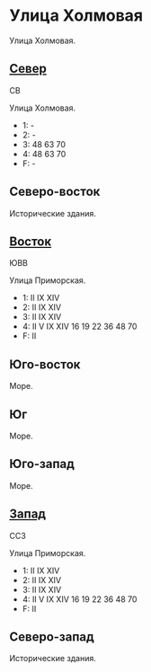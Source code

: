 # Улица Холмовая

Улица Холмовая.

## [Север](./505135.md)

СВ

Улица Холмовая.

* 1:    -
* 2:    -
* 3:    48  63  70
* 4:    48  63  70
* F:    -

## Северо-восток

Исторические здания.

## [Восток](./520150.md)

ЮВВ

Улица Приморская.

* 1:    II  IX  XIV
* 2:    II  IX  XIV
* 3:    II  IX  XIV
* 4:    II  V   IX  XIV 16  19  22  36  48  70
* F:    II

## Юго-восток

Море.

## Юг

Море.

## Юго-запад

Море.

## [Запад](./500150.md)

ССЗ

Улица Приморская.

* 1:    II  IX  XIV
* 2:    II  IX  XIV
* 3:    II  IX  XIV
* 4:    II  V   IX  XIV 16  19  22  36  48  70
* F:    II

## Северо-запад

Исторические здания.
